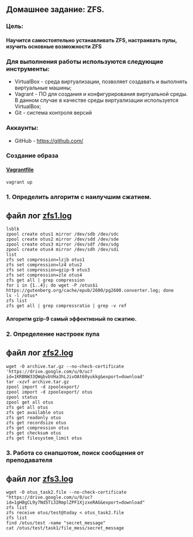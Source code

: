## Домашнее задание: ZFS.
### Цель:
#### Научится самостоятельно устанавливать ZFS, настраивать пулы, изучить основные возможности ZFS

### Для выполнения работы используются следующие инструменты:
- VirtualBox - среда виртуализации, позволяет создавать и выполнять виртуальные машины;
- Vagrant - ПО для создания и конфигурирования виртуальной среды. В данном случае в качестве среды виртуализации используется VirtualBox;
- Git - система контроля версий

### Аккаунты:
- GitHub - https://github.com/

### Создание образа 
####  [Vagrantfile](https://github.com/serjb1973/zfs/blob/main/Vagrantfile)
```
vagrant up
```

### 1. Определить алгоритм с наилучшим сжатием.
##  файл лог [zfs1.log](https://github.com/serjb1973/zfs/blob/main/zfs1.log)

```
lsblk
zpool create otus1 mirror /dev/sdb /dev/sdc
zpool create otus2 mirror /dev/sdd /dev/sde
zpool create otus3 mirror /dev/sdf /dev/sdg
zpool create otus4 mirror /dev/sdh /dev/sdi
list
zfs set compression=lzjb otus1
zfs set compression=lz4 otus2
zfs set compression=gzip-9 otus3
zfs set compression=zle otus4
zfs get all | grep compression
for i in {1..4}; do wget -P /otus$i https://gutenberg.org/cache/epub/2600/pg2600.converter.log; done
ls -l /otus*
zfs list
zfs get all | grep compressratio | grep -v ref
```
#### Алгоритм gzip-9 самый эффективный по сжатию. 

### 2. Определение настроек пула
##  файл лог [zfs2.log](https://github.com/serjb1973/zfs/blob/main/zfs2.log)
```
wget -O archive.tar.gz --no-check-certificate 'https://drive.google.com/u/0/uc?id=1KRBNW33QWqbvbVHa3hLJivOAt60yukkg&export=download' 
tar -xzvf archive.tar.gz
zpool import -d zpoolexport/
zpool import -d zpoolexport/ otus
zpool status
zpool get all otus
zfs get all otus
zfs get available otus
zfs get readonly otus
zfs get recordsize otus
zfs get compression otus
zfs get checksum otus
zfs get filesystem_limit otus
```

### 3. Работа со снапшотом, поиск сообщения от преподавателя
##  файл лог  [zfs3.log](https://github.com/serjb1973/zfs/blob/main/zfs3.log)
```
wget -O otus_task2.file --no-check-certificate "https://drive.google.com/u/0/uc?id=1gH8gCL9y7Nd5Ti3IRmplZPF1XjzxeRAG&export=download"
zfs list
zfs receive otus/test@today < otus_task2.file
zfs list
find /otus/test -name "secret_message"
cat /otus/test/task1/file_mess/secret_message
```
